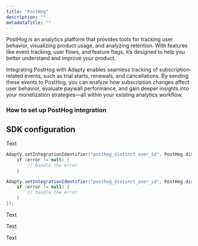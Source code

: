 ```yaml
---
title: "PostHog"
description: ""
metadataTitle: ""
---
```




PostHog is an analytics platform that provides tools for tracking user behavior, visualizing product usage, and analyzing retention. With features like event tracking, user flows, and feature flags, it’s designed to help you better understand and improve your product.

Integrating PostHog with Adapty enables seamless tracking of subscription-related events, such as trial starts, renewals, and cancellations. By sending these events to PostHog, you can analyze how subscription changes affect user behavior, evaluate paywall performance, and gain deeper insights into your monetization strategies—all within your existing analytics workflow.

### How to set up PostHog integration





## SDK configuration

<Tabs groupId="posthog"> 

<TabItem value="Swift" label="Swift" default> 

Text 

</TabItem> 

<TabItem value="kotlin" label="Kotlin" default> 

```Kotlin
Adapty.setIntegrationIdentifier("posthog_distinct_user_id", PostHog.distinctId()) { error ->
    if (error != null) {
        // handle the error
    }

```

 </TabItem> 

<TabItem value="java" label="Java" default>

```java
Adapty.setIntegrationIdentifier("posthog_distinct_user_id", PostHog.distinctId(), error -> {
    if (error != null) {
        // handle the error
    }
});
```

</TabItem> 

<TabItem value="Flutter" label="Flutter" default> 

Text 

</TabItem> 

<TabItem value="Unity" label="Unity" default> 

Text 

</TabItem> 

<TabItem value="RN" label="React Native (TS)" default>

 Text 

</TabItem> 

</Tabs>
